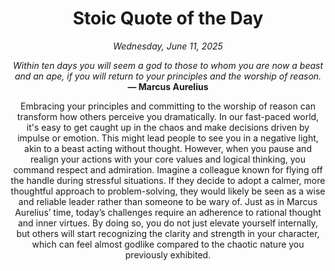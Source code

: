 <h1 align="center">Stoic Quote of the Day</h1>
<p align="center"><em><!--date-start-->Wednesday, June 11, 2025<!--date-end--></em></p>
<p align="center">
    <em><!--START_SECTION:quote-text-->
Within ten days you will seem a god to those to whom you are now a beast and an ape, if you will return to your principles and the worship of reason.
<!--END_SECTION:quote-text--></em><br>
    <strong>— <!--START_SECTION:quote-author-->
Marcus Aurelius
<!--END_SECTION:quote-author--></strong>
</p>

<p align="center" style="max-width:600px;margin:0 auto;">
<!--START_SECTION:quote-interpretation-->
Embracing your principles and committing to the worship of reason can transform how others perceive you dramatically. In our fast-paced world, it's easy to get caught up in the chaos and make decisions driven by impulse or emotion. This might lead people to see you in a negative light, akin to a beast acting without thought. However, when you pause and realign your actions with your core values and logical thinking, you command respect and admiration. Imagine a colleague known for flying off the handle during stressful situations. If they decide to adopt a calmer, more thoughtful approach to problem-solving, they would likely be seen as a wise and reliable leader rather than someone to be wary of. Just as in Marcus Aurelius’ time, today’s challenges require an adherence to rational thought and inner virtues. By doing so, you do not just elevate yourself internally, but others will start recognizing the clarity and strength in your character, which can feel almost godlike compared to the chaotic nature you previously exhibited.
<!--END_SECTION:quote-interpretation-->
</p>

